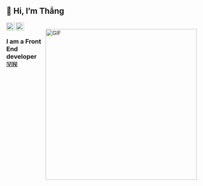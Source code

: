 ## 👋 Hi, I’m Thắng

<a href="https://github.com/thangnd96">
  <img align="left" alt="Thang's Github" width="22px" src="https://cdn.jsdelivr.net/npm/simple-icons@v3/icons/github.svg" />
</a>

<a href="mailto:ndthang996@gmail.com">
  <img align="left" alt="Thang's mail" width="22px" src="https://cdn.jsdelivr.net/npm/simple-icons@v3/icons/gmail.svg" />
</a>
<br />
<img align="right" alt="GIF" width="400px" src="https://storage.googleapis.com/gweb-uniblog-publish-prod/original_images/Dino_non-birthday_version.gif" />

### I am a Front End developer 🇻🇳

